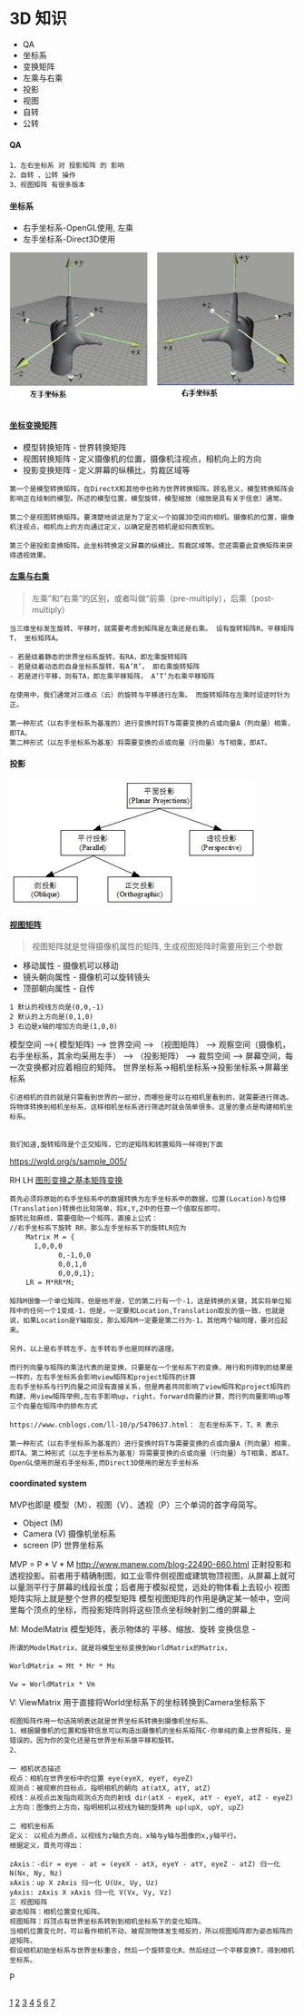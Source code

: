 # 3D 知识

- QA
- 坐标系
- 变换矩阵
- 左乘与右乘
- 投影
- 视图
- 自转
- 公转

#### QA
```
1、左右坐标系 对 投影矩阵 的 影响
2、自转 、公转 操作
3、视图矩阵 有很多版本
```

#### 坐标系
- 右手坐标系-OpenGL使用, 左乘
- 左手坐标系-Direct3D使用

![坐标系](../20161108220734667.jpg)

```

```

#### [坐标变换矩阵](https://wgld.org/d/webgl/w013.html)
- 模型转换矩阵 - 世界转换矩阵
- 视图转换矩阵 - 定义摄像机的位置，摄像机注视点，相机向上的方向
- 投影变换矩阵 - 定义屏幕的纵横比，剪裁区域等
```
第一个是模型转换矩阵，在DirectX和其他中也称为世界转换矩阵。顾名思义，模型转换矩阵会影响正在绘制的模型。所述的模型位置，模型旋转，模型缩放（缩放是具有关于信息）通常。

第二个是视图转换矩阵。要清楚地说这是为了定义一个拍摄3D空间的相机。摄像机的位置，摄像机注视点，相机向上的方向通过定义，以确定是否相机是如何表现到。

第三个是投影变换矩阵。此坐标转换定义屏幕的纵横比，剪裁区域等。您还需要此变换矩阵来获得透视效果。
```


#### [左乘与右乘](https://blog.csdn.net/miaomiaoyuan/article/details/54973363)
> 左乘”和“右乘”的区别，或者叫做“前乘（pre-multiply），后乘（post-multiply）
```
当三维坐标发生旋转、平移时，就需要考虑到矩阵是左乘还是右乘。 设有旋转矩阵R，平移矩阵T， 坐标矩阵A。

- 若是绕着静态的世界坐标系旋转，有RA，即左乘旋转矩阵 
- 若是绕着动态的自身坐标系旋转，有A’R’， 即右乘旋转矩阵 
- 若是进行平移，则有TA，即左乘平移矩阵， A’T’为右乘平移矩阵

在使用中，我们通常对三维点（云）的旋转与平移进行左乘。 而旋转矩阵在左乘时设逆时针为正。 

第一种形式（以右手坐标系为基准的）进行变换时将T与需要变换的点或向量A（列向量）相乘，即TA。
第二种形式（以左手坐标系为基准）将需要变换的点或向量（行向量）与T相乘，即AT。
```


#### 投影

![](../fig1_category.jpg)


#### [视图矩阵](https://www.web-tinker.com/article/20177.html)
> 视图矩阵就是觉得摄像机属性的矩阵, 生成视图矩阵时需要用到三个参数

- 移动属性 - 摄像机可以移动
- 镜头朝向属性 - 摄像机可以旋转镜头
- 顶部朝向属性 - 自传

```
1 默认的视线方向是(0,0,-1)
2 默认的上方向是(0,1,0)
3 右边是x轴的增加方向是(1,0,0)
```

模型空间 –>( 模型矩阵) –> 世界空间 –> （视图矩阵） –> 观察空间（摄像机，右手坐标系，其余均采用左手） –> （投影矩阵） –> 裁剪空间 –> 屏幕空间，每一次变换都对应着相应的矩阵。
世界坐标系->相机坐标系->投影坐标系->屏幕坐标系
```
引进相机的目的就是只需看到世界的一部分，而哪些是可以在相机里看到的，就需要进行筛选。将物体转换到相机坐标系，这样相机坐标系进行筛选时就会简单很多。这里的重点是构建相机坐标系。


我们知道,旋转矩阵是个正交矩阵，它的逆矩阵和转置矩阵一样得到下面
```

https://wgld.org/s/sample_005/

RH
LH
[图形变换之基本矩阵变换](https://www.cnblogs.com/ll-10/p/5470637.html)
```
首先必须将原始的右手坐标系中的数据转换为左手坐标系中的数据，位置(Location)与位移(Translation)转换也比较简单，将X,Y,Z中的任意一个值取反即可。
旋转比较麻烦，需要借助一个矩阵，直接上公式：
//右手坐标系下旋转 RR，那么左手坐标系下的旋转LR应为
	Matrix M = {
      1,0,0,0
			0,-1,0,0
			0,0,1,0
			0,0,0,1};
	LR = M*RR*M;

矩阵M很像一个单位矩阵，但是他不是，它的第二行有一个-1，这是转换的关键，其实将单位矩阵中的任何一个1变成-1，但是，一定要和Location,Translation取反的值一致，也就是说，如果Location是Y轴取反，那么矩阵M一定要是第二行为-1，其他两个轴同理，要对应起来。

另外，以上是右手转左手，左手转右手也是同样的道理。

而行列向量与矩阵的乘法代表的是变换，只要是在一个坐标系下的变换，用行和列得到的结果是一样的，左右手坐标系会影响view矩阵和project矩阵的计算
左右手坐标系与行列向量之间没有直接关系，但是两者共同影响了view矩阵和project矩阵的构建，用view矩阵举例,左右手影响up，right，forward向量的计算，而行列向量影响up等三个向量在矩阵中的排布方式

https://www.cnblogs.com/ll-10/p/5470637.html： 左右坐标系下，T、R 表示

第一种形式（以右手坐标系为基准的）进行变换时将T与需要变换的点或向量A（列向量）相乘，即TA。第二种形式（以左手坐标系为基准）将需要变换的点或向量（行向量）与T相乘，即AT。
OpenGL使用的是右手坐标系,而Direct3D使用的是左手坐标系
```

#### coordinated system
MVP也即是 模型（M）、视图（V）、透视（P）三个单词的首字母简写。

- Object (M)
- Camera (V) 摄像机坐标系
- screen (P) 世界坐标系

MVP = P * V * M
http://www.manew.com/blog-22490-660.html
正射投影和透视投影。前者用于精确制图，如工业零件侧视图或建筑物顶视图，从屏幕上就可以量测平行于屏幕的线段长度；后者用于模拟视觉，远处的物体看上去较小
视图矩阵实际上就是整个世界的模型矩阵
模型视图矩阵的作用是确定某一帧中，空间里每个顶点的坐标，而投影矩阵则将这些顶点坐标映射到二维的屏幕上

M: ModelMatrix 模型矩阵，表示物体的 平移、缩放、旋转 变换信息 - 
```
所谓的ModelMatrix，就是将模型坐标变换到WorldMatrix的Matrix，

WorldMatrix = Mt * Mr * Ms

Vw = WorldMatrix * Vm
```
V: ViewMatrix 用于直接将World坐标系下的坐标转换到Camera坐标系下
```
视图矩阵作用一句话简明表达就是世界坐标系转换到摄像机坐标系。
1、根据摄像机的位置和旋转信息可以构造出摄像机的坐标系矩阵C-你单纯的乘上世界矩阵，是错误的。因为你的变化还是在世界坐标系做平移和旋转。
2、

一 相机状态描述
视点：相机在世界坐标中的位置 eye(eyeX, eyeY, eyeZ)
观测点：被观察的目标点，指明相机的朝向 at(atX, atY, atZ)
视线：从视点出发指向观测点方向的射线 dir(atX - eyeX, atY - eyeY, atZ - eyeZ)
上方向：图像的上方向，指明相机以视线为轴的旋转角 up(upX, upY, upZ)

二 相机坐标系
定义： 以视点为原点，以视线为z轴负方向，x轴与y轴与图像的x,y轴平行。
根据定义，首先可得出：

zAxis：-dir = eye - at = (eyeX - atX, eyeY - atY, eyeZ - atZ) 归一化 N(Nx, Ny, Nz)
xAxis：up X zAxis 归一化 U(Ux, Uy, Uz)
yAxis: zAxis X xAxis 归一化 V(Vx, Vy, Vz)
三 视图矩阵
姿态矩阵：相机位置变化矩阵。
视图矩阵：将顶点有世界坐标系转到到相机坐标系下的变化矩阵。
当相机位置变化时，可以看作相机不动，被观测物体发生相反的，所以视图矩阵即为姿态矩阵的逆矩阵。
假设相机初始坐标系与世界坐标重合，然后一个旋转变化R，然后经过一个平移变换T，得到相机坐标系。
```
P
```
```

[1](https://blog.csdn.net/u012419410/article/details/41980895)
[2](https://blog.csdn.net/xufeng0991/article/details/75949931)
[3](https://blog.csdn.net/zb1165048017/article/details/71104241)
[4](https://www.cnblogs.com/wbaoqing/p/5422974.html)
[5](https://www.cnblogs.com/ll-10/p/5470637.html)
[6](http://www.cnblogs.com/shanhaobo/articles/1065380.html)
[7](https://www.cnblogs.com/edwardloveyou/p/8120533.html)